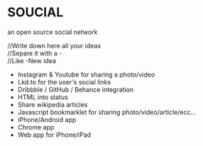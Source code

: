 SOUCIAL
========
an open source social network

//Write down here all your ideas<br/>
//Separe it with a -<br/>
//Like -New idea<br/>

- Instagram & Youtube for sharing a photo/video
- Lkd.to for the user's social links
- Dribbble / GitHub / Behance integration 
- HTML into status
- Share wikipedia articles
- Javascript bookmarklet for sharing photo/video/article/ecc...
- iPhone/Android app
- Chrome app
- Web app for iPhone/iPad